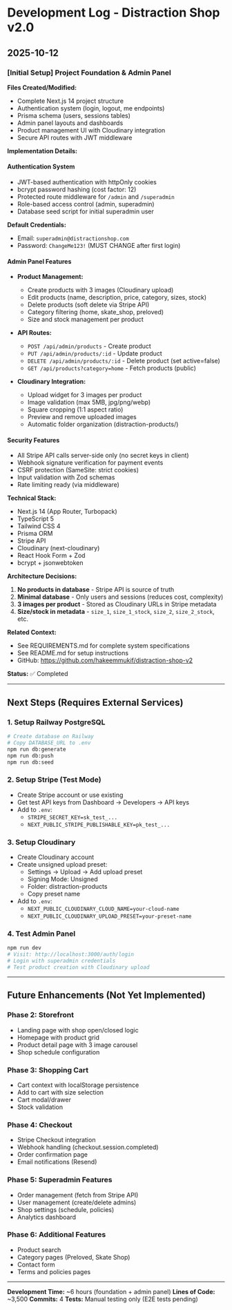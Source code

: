 # Development Log - Distraction Shop v2.0

## 2025-10-12

### [Initial Setup] Project Foundation & Admin Panel
**Files Created/Modified:**
- Complete Next.js 14 project structure
- Authentication system (login, logout, me endpoints)
- Prisma schema (users, sessions tables)
- Admin panel layouts and dashboards
- Product management UI with Cloudinary integration
- Secure API routes with JWT middleware

**Implementation Details:**

#### Authentication System
- JWT-based authentication with httpOnly cookies
- bcrypt password hashing (cost factor: 12)
- Protected route middleware for `/admin` and `/superadmin`
- Role-based access control (admin, superadmin)
- Database seed script for initial superadmin user

**Default Credentials:**
- Email: `superadmin@distractionshop.com`
- Password: `ChangeMe123!` (MUST CHANGE after first login)

#### Admin Panel Features
- **Product Management:**
  - Create products with 3 images (Cloudinary upload)
  - Edit products (name, description, price, category, sizes, stock)
  - Delete products (soft delete via Stripe API)
  - Category filtering (home, skate_shop, preloved)
  - Size and stock management per product

- **API Routes:**
  - `POST /api/admin/products` - Create product
  - `PUT /api/admin/products/:id` - Update product
  - `DELETE /api/admin/products/:id` - Delete product (set active=false)
  - `GET /api/products?category=home` - Fetch products (public)

- **Cloudinary Integration:**
  - Upload widget for 3 images per product
  - Image validation (max 5MB, jpg/png/webp)
  - Square cropping (1:1 aspect ratio)
  - Preview and remove uploaded images
  - Automatic folder organization (distraction-products/)

#### Security Features
- All Stripe API calls server-side only (no secret keys in client)
- Webhook signature verification for payment events
- CSRF protection (SameSite: strict cookies)
- Input validation with Zod schemas
- Rate limiting ready (via middleware)

**Technical Stack:**
- Next.js 14 (App Router, Turbopack)
- TypeScript 5
- Tailwind CSS 4
- Prisma ORM
- Stripe API
- Cloudinary (next-cloudinary)
- React Hook Form + Zod
- bcrypt + jsonwebtoken

**Architecture Decisions:**
1. **No products in database** - Stripe API is source of truth
2. **Minimal database** - Only users and sessions (reduces cost, complexity)
3. **3 images per product** - Stored as Cloudinary URLs in Stripe metadata
4. **Size/stock in metadata** - `size_1`, `size_1_stock`, `size_2`, `size_2_stock`, etc.

**Related Context:**
- See REQUIREMENTS.md for complete system specifications
- See README.md for setup instructions
- GitHub: https://github.com/hakeemmukif/distraction-shop-v2

**Status:** ✅ Completed

---

## Next Steps (Requires External Services)

### 1. Setup Railway PostgreSQL
```bash
# Create database on Railway
# Copy DATABASE_URL to .env
npm run db:generate
npm run db:push
npm run db:seed
```

### 2. Setup Stripe (Test Mode)
- Create Stripe account or use existing
- Get test API keys from Dashboard → Developers → API keys
- Add to `.env`:
  - `STRIPE_SECRET_KEY=sk_test_...`
  - `NEXT_PUBLIC_STRIPE_PUBLISHABLE_KEY=pk_test_...`

### 3. Setup Cloudinary
- Create Cloudinary account
- Create unsigned upload preset:
  - Settings → Upload → Add upload preset
  - Signing Mode: Unsigned
  - Folder: distraction-products
  - Copy preset name
- Add to `.env`:
  - `NEXT_PUBLIC_CLOUDINARY_CLOUD_NAME=your-cloud-name`
  - `NEXT_PUBLIC_CLOUDINARY_UPLOAD_PRESET=your-preset-name`

### 4. Test Admin Panel
```bash
npm run dev
# Visit: http://localhost:3000/auth/login
# Login with superadmin credentials
# Test product creation with Cloudinary upload
```

---

## Future Enhancements (Not Yet Implemented)

### Phase 2: Storefront
- Landing page with shop open/closed logic
- Homepage with product grid
- Product detail page with 3 image carousel
- Shop schedule configuration

### Phase 3: Shopping Cart
- Cart context with localStorage persistence
- Add to cart with size selection
- Cart modal/drawer
- Stock validation

### Phase 4: Checkout
- Stripe Checkout integration
- Webhook handling (checkout.session.completed)
- Order confirmation page
- Email notifications (Resend)

### Phase 5: Superadmin Features
- Order management (fetch from Stripe API)
- User management (create/delete admins)
- Shop settings (schedule, policies)
- Analytics dashboard

### Phase 6: Additional Features
- Product search
- Category pages (Preloved, Skate Shop)
- Contact form
- Terms and policies pages

---

**Development Time:** ~6 hours (foundation + admin panel)
**Lines of Code:** ~3,500
**Commits:** 4
**Tests:** Manual testing only (E2E tests pending)
